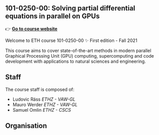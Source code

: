 ## 101-0250-00: Solving partial differential equations in parallel on GPUs

👉 [**Go to course website**](https://eth-vaw-glaciology.github.io/course-101-0250-00/)

Welcome to ETH course 101-0250-00 ✨ First edition - Fall 2021

This course aims to cover state-of-the-art methods in modern parallel Graphical Processing Unit (GPU) computing, supercomputing and code development with applications to natural sciences and engineering.

## Staff
The course staff is composed of:
- Ludovic Räss _ETHZ - VAW-GL_
- Mauro Werder _ETHZ - VAW-GL_
- Samuel Omlin _ETHZ - CSCS_

## Organisation

